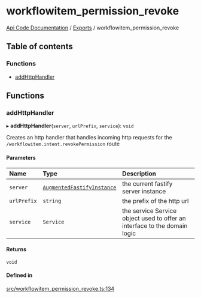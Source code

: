 # workflowitem\_permission\_revoke
 
[Api Code Documentation](../README.md) / [Exports](../modules.md) / workflowitem\_permission\_revoke

## Table of contents

### Functions

- [addHttpHandler](workflowitem_permission_revoke.md#addhttphandler)

## Functions

### addHttpHandler

▸ **addHttpHandler**(`server`, `urlPrefix`, `service`): `void`

Creates an http handler that handles incoming http requests for the `/workflowitem.intent.revokePermission` route

#### Parameters

| Name | Type | Description |
| :------ | :------ | :------ |
| `server` | [`AugmentedFastifyInstance`](../interfaces/types.AugmentedFastifyInstance.md) | the current fastify server instance |
| `urlPrefix` | `string` | the prefix of the http url |
| `service` | `Service` | the service Service object used to offer an interface to the domain logic |

#### Returns

`void`

#### Defined in

[src/workflowitem_permission_revoke.ts:134](https://github.com/openkfw/TruBudget/blob/3b9e793/api/src/workflowitem_permission_revoke.ts#L134)
